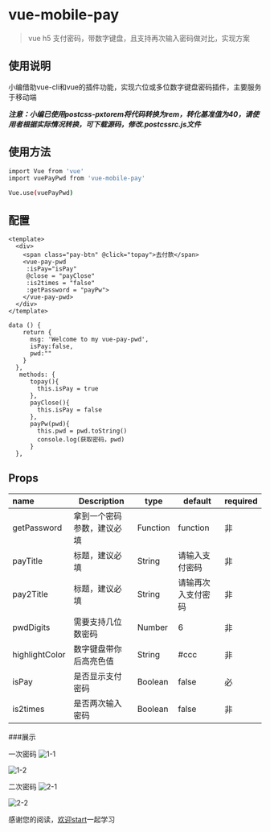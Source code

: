 # vue-mobile-pay

> vue h5 支付密码，带数字键盘，且支持再次输入密码做对比，实现方案 

## 使用说明

小编借助vue-cli和vue的插件功能，实现六位或多位数字键盘密码插件，主要服务于移动端

***注意：小编已使用postcss-pxtorem将代码转换为rem，转化基准值为40，请使用者根据实际情况转换，可下载源码，修改.postcssrc.js文件***

## 使用方法

``` bash
import Vue from 'vue'
import vuePayPwd from 'vue-mobile-pay'

Vue.use(vuePayPwd)
```

## 配置

```
<template>
  <div>
    <span class="pay-btn" @click="topay">去付款</span>
    <vue-pay-pwd 
     :isPay="isPay"
     @close = "payClose"
     :is2times = "false"
     :getPassword = "payPw">
    </vue-pay-pwd>
  </div>
</template>
```

```
data () {
    return {
      msg: 'Welcome to my vue-pay-pwd',
      isPay:false,
      pwd:""
    }
  },
   methods: {
      topay(){
        this.isPay = true
      },
      payClose(){
        this.isPay = false
      },
      payPw(pwd){
        this.pwd = pwd.toString()
        console.log(获取密码，pwd)
      }
  },
```

## Props

| name           | Description   | type     | default   | required |
| :------------- | ------------- | -------- | --------- | -------- |
| getPassword    | 拿到一个密码参数，建议必填 | Function | function  | 非        |
| payTitle       | 标题，建议必填       | String   | 请输入支付密码   | 非        |
| pay2Title      | 标题，建议必填       | String   | 请输再次入支付密码 | 非        |
| pwdDigits      | 需要支持几位数密码     | Number   | 6         | 非        |
| highlightColor | 数字键盘带你后高亮色值   | String   | #ccc      | 非        |
| isPay          | 是否显示支付密码      | Boolean  | false     | 必        |
| is2times       | 是否两次输入密码      | Boolean  | false     | 非        |

###展示

一次密码
![1-1](pubilc/1-1.jpeg) 

![1-2](pubilc/1-2.jpeg)

二次密码
![2-1](pubilc/2-1.jpeg)

![2-2](pubilc/2-2.jpeg)

感谢您的阅读，[欢迎start](https://github.com/mrhaoxiaojun/vue-mobile-pay.git)一起学习